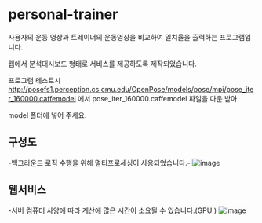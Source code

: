 # personal-trainer
사용자의 운동 영상과 트레이너의 운동영상을 비교하여 일치율을 출력하는 프로그램입니다.

웹에서 분석대시보드 형태로 서비스를 제공하도록 제작되었습니다.

프로그램 테스트시 http://posefs1.perception.cs.cmu.edu/OpenPose/models/pose/mpi/pose_iter_160000.caffemodel 에서 pose_iter_160000.caffemodel 파일을 다운 받아

model 폴더에 넣어 주세요. 

## 구성도
-백그라운드 로직 수행을 위해 멀티프로세싱이 사용되었습니다.-
![image](https://user-images.githubusercontent.com/63800086/174829013-13d70af8-791c-4dc3-94f8-c93348e88ece.png)

## 웹서비스
-서버 컴퓨터 사양에 따라 계산에 많은 시간이 소요될 수 있습니다.(GPU )
![image](https://user-images.githubusercontent.com/63800086/174832287-59c5e507-da98-4ab4-9e57-0d3048dd7b39.png)
